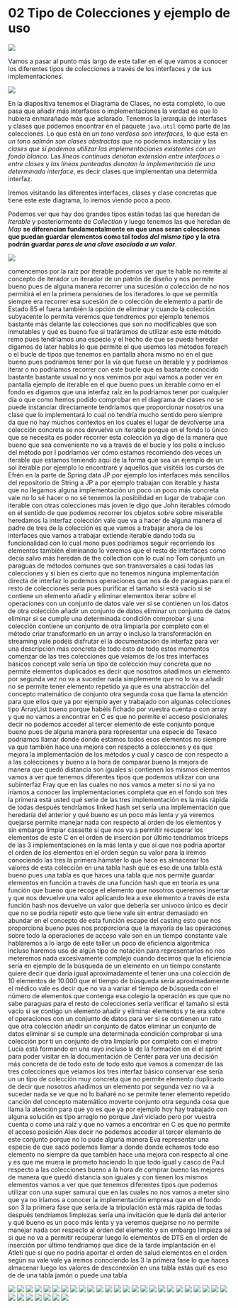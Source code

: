 # 02 Tipo de Colecciones y ejemplo de uso

<img src="images/01-09.png">

Vamos a pasar al punto más largo de este taller en el que vamos a conocer los diferentes tipos de colecciones a través de los interfaces y de sus implementaciones.

<img src="images/01-10.png">

En la diapositiva tenemos el Diagrama de Clases, no esta completo, lo que pasa que añadir más interfaces o implementaciones la verdad es que lo hubiera enmarañado más que aclarado. Tenemos la jerarquía de interfases y clases que podemos encontrar en el paquete `java.util` como parte de las colecciones. Lo que está en *un tono verdoso son interfaces*, lo que está en *un tono salmón son clases abstractas* que no podemos instanciar y las *clases que si podemos utilizar las implementaciones existentes con un fondo blanco*. Las *líneas continuas denotan extensión entre interfaces o entre clases* y *las líneas punteadas denotan la implementación de una determinada interface*, es decir clases que implementan una determida interfaz.

Iremos visitando las diferentes interfaces, clases y clase concretas que tiene este este diagrama, lo iremos viendo poco a poco.

Podemos ver que hay dos grandes tipos están todas las que heredan de *Iterable* y posteriormente de *Collection* y luego tenemos las que heredan de *Map* **se diferencian fundamentalmente en que unas seran colecciones que puedan guardar elementos como tal *todos del mismo tipo* y la otra podrán guardar *pares de una clave asociada a un valor***.

<img src="images/01-11.png">

comencemos por la raíz por iterable podemos ver que te hable no remite al concepto de iterador un iterador de un patrón de diseño y nos permite bueno pues de alguna manera recorrer una sucesión o colección de no nos permitirá el en la primera pensiones de los iteradores lo que se permitía siempre era recorrer esa sucesión de o colección de elemento a partir de Estado 85 el fuera también la opción de eliminar y cuando la colección subyacente lo permita veremos que tendremos por ejemplo tenemos bastante más delante las colecciones que son no modificables que son inmutables y qué es bueno fue si tratáramos de utilizar este este método remo pues tendríamos una especie y el hecho de que se pueda heredar digamos de later hables lo que permite el que usemos los métodos foreach o el bucle de tipos que tenemos en pantalla ahora mismo no en el que bueno pues podríamos tener por la vía que fuese un iterable y y podríamos iterar o no podríamos recorrer con este bucle que es bastante conocido bastante bastante usual no y nos venimos por aquí vamos a poder ver en pantalla ejemplo de iterable en el que bueno pues un iterable como en el fondo es digamos que una interfaz raíz en la podríamos tener por cualquier día o que como hemos podido comprobar en el diagrama de clases no se puede instanciar directamente tendríamos que proporcionar nosotros una clase que lo implementará lo cual no tendría mucho sentido pero siempre da que no hay muchos contextos en los cuales el lugar de devolverse una colección concreta se nos devuelve un iterable porque en el fondo lo único que se necesita es poder recorrer esta colección ya digo de la manera que bueno que sea conveniente no va a través de el bucle y los polis o incluso del método por I podríamos ver cómo estamos recorriendo dos veces un iterable que estamos teniendo aquí de la forma que sea un ejemplo de un sol iterable por ejemplo lo encontraré y aquellos que visitéis los cursos de Efrén en la parte de Spring data JP por ejemplo los interfaces más sencillos del repositorio de String a JP a por ejemplo trabajan con iterable y hasta que no llegamos alguna implementación un poco un poco más concreta vale no lo sé hacer o no sé tenemos la posibilidad en lugar de trabajar con iterable con otras colecciones más joven le digo que John iterables cómodo en el sentido de que podemos recorrer los objetos sobre sobre miserable heredamos la interfaz colección vale que va a hacer de alguna manera el padre de tres de la colección es que vamos a trabajar ahora de los interfaces que vamos a trabajar extiende iterable dando toda su funcionalidad con lo cual mono pues podríamos seguir recorriendo los elementos también eliminando lo veremos que el resto de interfaces como decía salvo más heredan de the collection con lo cual no Tom conjunto un paraguas de métodos comunes que son transversales a casi todas las colecciones y si bien es cierto que no tenemos ninguna implementación directa de interfaz lo podemos operaciones que nos da de paraguas para el resto de colecciones sería pues purificar el tamaño si está vacío si se contiene un elemento añadir y eliminar elementos iterar sobre el operaciones con un conjunto de datos vale ver si se contienen un los datos de otra colección añadir un conjunto de datos eliminar un conjunto de datos eliminar si se cumple una determinada condición comprobar si una colección contiene un conjunto de otra limpiarla por completo con el método criar transformarlo en un array o incluso la transformación en streaming vale podéis disfrutar el la documentación de interfaz para ver una descripción más concreta de todo esto de todo estos momentos comenzar de las tres colecciones que veíamos de los tres interfaces básicos concept vale sería un tipo de colección muy concreta que no permite elementos duplicados es decir que nosotros añadimos un elemento por segunda vez no va a suceder nada simplemente que no lo va a añadir no se permite tener elemento repetido ya que es una abstracción del concepto matemático de conjunto otra segunda cosa que llama la atención para que ellos que ya por ejemplo ayer y trabajado con algunas colecciones tipo ArrayList bueno porque habéis fichado por vuestra cuenta o con array y que no vamos a encontrar en C es que no permite el acceso posicionales decir no podemos acceder al tercer elemento de este conjunto porque bueno pues de alguna manera para representar una especie de Texaco podríamos llamar donde donde estamos todos esos elementos no siempre va que también hace una mejora con respecto a colecciones y es que mejora la implementación de los métodos y cual y casco de con respecto a a las colecciones y bueno a la hora de comparar bueno la mejora de manera que quedó distancia son iguales si contienen los mismos elementos vamos a ver que tenemos diferentes tipos que podemos utilizar con una subinterfaz Fray que en las cuales no nos vamos a meter si no si ya no iríamos a conocer las implementaciones completa que en el fondo son tres la primera está usted qué serie de las tres implementación es la más rápida de todas después tendríamos linked hash set sería una implementación que heredaría del anterior y qué bueno es un poco más lenta y ya veremos quejarse permite manejar nada con respecto al orden de los elementos y sin embargo limpiar cassette sí que nos va a permitir recuperar los elementos de este C en el orden de inserción por último tendríamos tríceps de las 3 implementaciones en la más lenta y que sí que nos podría aportar el orden de los elementos en el orden según su valor para la iremos conociendo las tres la primera hámster lo que hace es almacenar los valores de esta colección en una tabla hash qué es eso de una tabla está bueno pues una tabla es que haces una tabla que nos permite guardar elementos en función a través de una función hash que en teoría es una función que bueno que recoge el elemento que nosotros queremos insertar y que nos devuelve una valor aplicando lea a ese elemento a través de esta función hash nos devuelve un valor que debería ser univoco único es decir que no se podría repetir esto que tiene vale sin entrar demasiado en abundar en el concepto de esta función escape del casting esto que nos proporciona bueno pues nos proporciona que la mayoría de las operaciones sobre todo la operaciones de acceso vale son en un tiempo constante vale hablaremos a lo largo de este taller un poco de eficiencia algorítmica incluso haremos uso de algún tipo de notación para representarlos no nos meteremos nada excesivamente complejo cuando decimos que la eficiencia sería en ejemplo de la búsqueda de un elemento en un tiempo constante quiere decir que daría igual aproximadamente el tener una una colección de 10 elementos de 10.000 que el tiempo de búsqueda sería aproximadamente el médico vale es decir que no va a variar el tiempo de búsqueda con el número de elementos que contenga esa colegio la operación es que que no sabe paraguas para el resto de colecciones sería verificar el tamaño si está vacío si se contigo un elemento añadir y eliminar elementos y te era sobre el operaciones con un conjunto de datos para ver si se contienen un rato que otra colección añadir un conjunto de datos eliminar un conjunto de datos eliminar si se cumple una determinada condición comprobar si una colección por ti un conjunto de otra limpiarlo por completo con el metro Lucía está formando en una rayo incluso la de la formación en el el sprint para poder visitar en la documentación de Center para ver una decisión más concreta de de todo esto de todo esto que vamos a comenzar de las tres colecciones que veíamos los tres interfaz básico conservar ese sería un un tipo de colección muy concreta que no permite elemento duplicado de decir que nosotros añadimos un elemento por segunda vez no va a suceder nada se ve que no lo bañaré no se permite tener elemento repetido canción del concepto matemático moverte conjunto otra segunda cosa que llama la atención para que yo es que ya por ejemplo hoy hay trabajado con alguna solución es tipo arreglo no porque Javi viciado pero por vuestra cuenta o como una raíz y que no vamos a encontrar en C es que no permite el acceso posición Alex decir no podemos acceder al tercer elemento de este conjunto porque no lo pude alguna manera Eva representar una especie de que sacó podemos llamar a donde donde echamos todo eso elemento no siempre da que también hace una mejora con respecto al cine y es que me muera le prometo haciendo lo que todo igual y casco de Paul respecto a las colecciones bueno a la hora de comprar bueno las mejores de manera que quedó distancia son iguales y con tienen los mismos elementos vamos a ver que que tenemos diferentes tipos que podemos utilizar con una super samurai que en las cuales no nos vamos a meter sino que ya no iríamos a conocer la implementación empresa que en el fondo son 3 la primera fase que sería de la tripulación está más rápida de todas después tendríamos limpiezas sería una invitación que le daría del anterior y qué bueno es un poco más lenta y ya veremos quejarse no no permite manejar nada con respecto al orden del elemento y sin embargo limpieza sé si que no va a permitir recuperar luego lo elementos de DTS en el orden de inserción por último tendríamos que dice de la tarde implantación en el Atleti que sí que no podría aportar el orden de salud elementos en el orden según su vale vale ya iremos conociendo las 3 la primera fase lo que haces almacenar luego los valores de desconexión en una tabla estás qué es eso de de una tabla jamón o puede una tabla



<img src="images/01-12.png">
<img src="images/01-13.png">
<img src="images/01-14.png">
<img src="images/01-15.png">
<img src="images/01-16.png">
<img src="images/01-17.png">
<img src="images/01-18.png">
<img src="images/01-19.png">
<img src="images/01-20.png">
<img src="images/01-21.png">
<img src="images/01-22.png">
<img src="images/01-23.png">
<img src="images/01-24.png">
<img src="images/01-25.png">
<img src="images/01-26.png">
<img src="images/01-27.png">
<img src="images/01-28.png">
<img src="images/01-29.png">
<img src="images/01-30.png">
<img src="images/01-31.png">
<img src="images/01-32.png">
<img src="images/01-33.png">
<img src="images/01-34.png">
<img src="images/01-35.png">
<img src="images/01-36.png">
<img src="images/01-37.png">
<img src="images/01-38.png">
<img src="images/01-39.png">
<img src="images/01-40.png">
<img src="images/01-41.png">
<img src="images/01-42.png">
<img src="images/01-43.png">


